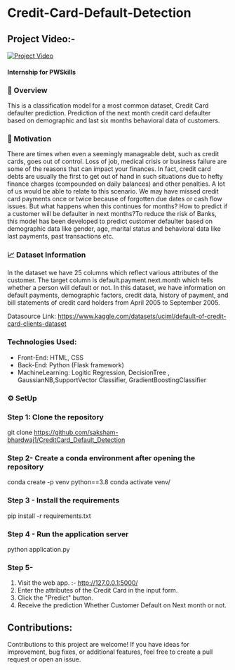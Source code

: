 # Credit-Card-Default-Detection
## Project Video:-
[![Project Video](https://img.youtube.com/vi/moZXgEmJ9BI/maxresdefault.jpg)](https://youtu.be/moZXgEmJ9BI)
#### Internship for PWSkills
### 📝 Overview
This is a classification model for a most common dataset, Credit Card defaulter prediction. Prediction of the next month credit card defaulter based on demographic and last six months behavioral data of customers.

### 🎯 Motivation
There are times when even a seemingly manageable debt, such as credit cards, goes out of control. Loss of job, medical crisis or business failure are some of the reasons that can impact your finances. In fact, credit card debts are usually the first to get out of hand in such situations due to hefty finance charges (compounded on daily balances) and other penalties. A lot of us would be able to relate to this scenario. We may have missed credit card payments once or twice because of forgotten due dates or cash flow issues. But what happens when this continues for months? How to predict if a customer will be defaulter in next months?To reduce the risk of Banks, this model has been developed to predict customer defaulter based on demographic data like gender, age, marital status and behavioral data like last payments, past transactions etc.

### 📈 Dataset Information
In the dataset we have 25 columns which reflect various attributes of the customer. The target column is default.payment.next.month which tells whether a person will default or not. In this dataset, we have information on default payments, demographic factors, credit data, history of payment, and bill statements of credit card holders from April 2005 to September 2005.

Datasource Link: https://www.kaggle.com/datasets/uciml/default-of-credit-card-clients-dataset

### **Technologies Used:**
- Front-End: HTML, CSS
- Back-End: Python (Flask framework)
- MachineLearning: Logitic Regression, DecisionTree , GaussianNB,SupportVector Classifier, GradientBoostingClassifier

### ⚙️ SetUp
### Step 1: Clone the repository
git clone https://github.com/saksham-bhardwaj1/CreditCard_Default_Detection

### Step 2- Create a conda environment after opening the repository
conda create -p venv python==3.8
conda activate venv/

### Step 3 - Install the requirements
pip install -r requirements.txt

### Step 4 - Run the application server
python application.py

### Step 5-
1. Visit the web app. :- http://127.0.0.1:5000/
2. Enter the attributes of the Credit Card in the input form.
3. Click the "Predict" button.
4. Receive the prediction Whether Customer Default on Next month or not.

## **Contributions:**
Contributions to this project are welcome! If you have ideas for improvement, bug fixes, or additional features, feel free to create a pull request or open an issue.
